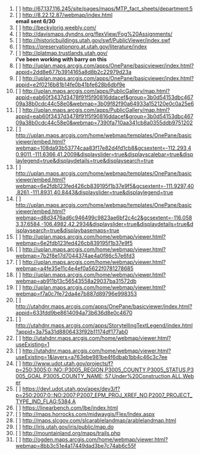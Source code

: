1. [ ] http://67.137.116.245/site/pages/maps/MTP_fact_sheets/department:5
1. [ ] http://8.22.12.87/webmap/index.html  
**email sent 6/30**
1. [ ] http://beckylorig.weebly.com/
1. [ ] http://davismaps.dyndns.org/flexView/Fog%20Assignments/
1. [ ] http://historicbuildings.utah.gov/swf/PublicViewer/index.swf
3. [ ] https://preservationpro.at.utah.gov/literature/index
1. [ ] http://platmap.trustlands.utah.gov/  
**i've been working with barry on this**
1. [ ] http://uplan.maps.arcgis.com/apps/OnePane/basicviewer/index.html?appid=2dd8e677b3914165a8d8b2c22979d23a
1. [ ] http://uplan.maps.arcgis.com/apps/OnePane/basicviewer/index.html?appid=e2f0216b81b14fe0b41bfe628b6dbf9e
1. [ ] http://uplan.maps.arcgis.com/apps/PublicGallery/map.html?appid=eab60f3437d3478f91f5f90816ddacef&group=3b0d54153dbc46709a38b0cdc44c58e0&webmap=3b09f82f90a64933a152120e0c0a25e6
1. [ ] http://uplan.maps.arcgis.com/apps/PublicGallery/map.html?appid=eab60f3437d3478f91f5f90816ddacef&group=3b0d54153dbc46709a38b0cdc44c58e0&webmap=7390fa710aa341cb8a0355ddb9751202
1. [ ] http://uplan.maps.arcgis.com/home/webmap/templates/OnePane/basicviewer/embed.html?webmap=108da93b53774caa83f17e82d4fd1cb8&gcsextent=-112.293,40.9011,-111.6366,41.2009&displayslider=true&displayscalebar=true&displaylegend=true&displaydetails=true&displaysearch=true
1. [ ] http://uplan.maps.arcgis.com/home/webmap/templates/OnePane/basicviewer/embed.html?webmap=6e2fdb123fed426cb839195f1b37e9f5&gcsextent=-111.9297,40.8261,-111.8931,40.8443&displayslider=true&displaylegend=true
1. [ ] http://uplan.maps.arcgis.com/home/webmap/templates/OnePane/basicviewer/embed.html?webmap=d8d3476ad6c946499c9823ae6bf2c4c2&gcsextent=-116.0583,37.6584,-106.4982,42.2934&displayslider=true&displaydetails=true&displaysearch=true&displaybasemaps=true
1. [ ] http://uplan.maps.arcgis.com/home/webmap/viewer.html?webmap=6e2fdb123fed426cb839195f1b37e9f5
1. [ ] http://uplan.maps.arcgis.com/home/webmap/viewer.html?webmap=7b2f8e17d7044374ae4a0f86c57e6fd3
1. [ ] http://uplan.maps.arcgis.com/home/webmap/viewer.html?webmap=a4fe35e11c4e4ef0a5622f0781278685
1. [ ] http://uplan.maps.arcgis.com/home/webmap/viewer.html?webmap=ab911b13c56543558a29037ba31572db
1. [ ] http://uplan.maps.arcgis.com/home/webmap/viewer.html?webmap=f7a0c7fe72da4e7b887d89796e998353
1. [ ] http://utahdnr.maps.arcgis.com/apps/OnePane/basicviewer/index.html?appid=633fdd9be8614094a73b636d8e0c4670
1. [ ] http://utahdnr.maps.arcgis.com/apps/StorytellingTextLegend/index.html?appid=3a75a31d8806433f92b11174df177ab0
1. [ ] http://utahdnr.maps.arcgis.com/home/webmap/viewer.html?useExisting=1
1. [ ] http://utahdnr.maps.arcgis.com/home/webmap/viewer.html?useExisting=1&layers=a763ebe981be4f6dbab1bb4c46c3c7ee
1. [ ] http://www.udot.utah.gov/projects/f?p=250:3005:0::NO::P3005_REGION,P3005_COUNTY,P3005_STATUS,P3005_GOAL,P3005_COUNTY_NAME:,57,Under%20Construction,ALL,Weber
1. [ ] https://devl.udot.utah.gov/apex/dev3/f?p=250:2007:0::NO:2007:P2007_EPM_PROJ_XREF_NO,P2007_PROJECT_TYPE_IND_FLAG:5384,A
1. [ ] https://linearbench.com/lbe/index.html
2. [ ] http://maps.horrocks.com/midwaygis/Flex/Index.aspx
1. [ ] http://maps.slcgov.com/slcarablelandmap/arablelandmap.html
1. [ ] http://iris.utah.gov/iris/public/map.do
2. [ ] http://mountainland.org/maps/trails.php
3. [ ] http://ogden.maps.arcgis.com/home/webmap/viewer.html?webmap=8bb3c51e4a17449dad3be7c74ab6c55f
